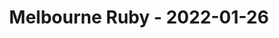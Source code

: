 ---
layout: post
title: Melbourne Ruby - 2022-01-26
datetime: 2022-01-26 18:00:00.000000000 -05:00
url: https://www.meetup.com/Ruby-On-Rails-Oceania-Melbourne/events/268079431/
---